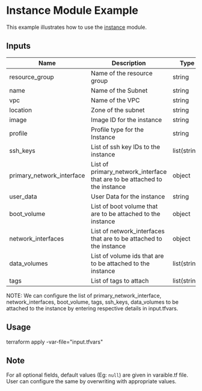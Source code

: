 # Instance Module Example

This example illustrates how to use the [instance](../../modules/instance) module.

<!-- BEGINNING OF PRE-COMMIT-TERRAFORM DOCS HOOK -->

## Inputs

| Name                              | Description                                           | Type   | Default | Required |
|-----------------------------------|-------------------------------------------------------|--------|---------|----------|
| resource\_group | Name of the resource group | string | default | no |
| name | Name of the Subnet | string | n/a | yes |
| vpc | Name of the VPC | string | n/a | yes |
| location | Zone of the subnet  | string | n/a | yes |
| image | Image ID for the instance  | string | n/a | yes |
| profile | Profile type for the Instance  | string | n/a | yes |
| ssh\_keys | List of ssh key IDs to the instance  | list(string) | n/a | yes |
| primary\_network\_interface | List of primary_network_interface that are to be attached to the instance  | object | n/a | yes |
| user\_data | User Data for the instance  | string | n/a | no |
| boot\_volume | List of boot volume that are to be attached to the instance| object | n/a | no |
| network\_interfaces | List of network_interfaces that are to be attached to the instance  | object | n/a | no |
| data\_volumes | List of volume ids that are to be attached to the instance  | list(string) | n/a | no |
| tags | List of tags to attach  | list(string) | n/a | no |

<!-- END OF PRE-COMMIT-TERRAFORM DOCS HOOK -->

NOTE: We can configure the list of primary_network_interface, network_interfaces, boot_volume, tags, ssh_keys, data_volumes to be attached to the instance by entering respective details in input.tfvars.

## Usage

terraform apply -var-file="input.tfvars"

## Note

For all optional fields, default values (Eg: `null`) are given in varaible.tf file. User can configure the same by overwriting with appropriate values.